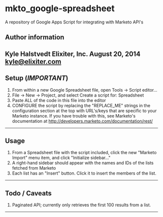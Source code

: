 mkto_google-spreadsheet
=======================

A repository of Google Apps Script for integrating with Marketo API's

Author information
--------------------
Kyle Halstvedt
Elixiter, Inc.
August 20, 2014
kyle@elixiter.com
--------------------

Setup (*IMPORTANT*)
--------------------
1. From within a new Google Spreadsheet file,
   open Tools -> Script editor...
2. File -> New -> Project, and select
  Create a script for: Spreadsheet
3. Paste ALL of the code in this file into
   the editor
4. CONFIGURE the script by replacing the
  "REPLACE_ME" strings in the configuration
  section at the top with URL's/keys that
  are specific to your Marketo instance.
  If you have trouble with this, see
  Marketo's documentation at
  http://developers.marketo.com/documentation/rest/
--------------------

Usage
--------------------
1. From a Spreadsheet file with the script
  included, click the new "Marketo Import"
  menu item, and click "Initialize sidebar..."
2. A right-hand sidebar should appear with the names
  and IDs of the lists fetched from Marketo
3. Each list has an "Insert" button. Click it to insert
  the members of the list.
--------------------

Todo / Caveats
--------------------
1. Paginated API; currently only retrieves
  the first 100 results from a list.
--------------------
